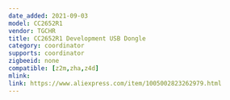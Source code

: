 ```yaml
---
date_added: 2021-09-03
model: CC2652R1
vendor: TGCHR
title: CC2652R1 Development USB Dongle
category: coordinator
supports: coordinator
zigbeeid: none
compatible: [z2m,zha,z4d]
mlink: 
link: https://www.aliexpress.com/item/1005002823262979.html
---
```

